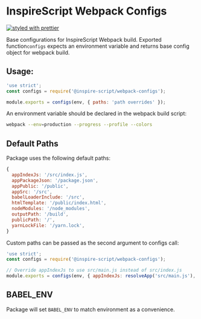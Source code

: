 # InspireScript Webpack Configs
[![styled with prettier](https://img.shields.io/badge/styled_with-prettier-ff69b4.svg)](https://github.com/prettier/prettier)

Base configurations for InspireScript Webpack build. Exported function`configs`
expects an environment variable and returns base config object for webpack build.

## Usage:

```javascript
'use strict';
const configs = require('@inspire-script/webpack-configs');

module.exports = configs(env, { paths: 'path overrides' });
```

An environment variable should be declared in the webpack build script:
```bash
webpack --env=production --progress --profile --colors
```

## Default Paths
Package uses the following default paths:

```javascript
{
  appIndexJs: '/src/index.js',
  appPackageJson: '/package.json',
  appPublic: '/public',
  appSrc: '/src',
  babelLoaderInclude: '/src',
  htmlTemplate: '/public/index.html',
  nodeModules: '/node_modules',
  outputPath: '/build',
  publicPath: '/',
  yarnLockFile: '/yarn.lock',
}
```

Custom paths can be passed as the second argument to configs call:

```javascript
'use strict';
const configs = require('@inspire-script/webpack-configs');

// Override appIndexJs to use src/main.js instead of src/index.js
module.exports = configs(env, { appIndexJs: resolveApp('src/main.js'), });
```

## BABEL_ENV
Package will set `BABEL_ENV` to match environment as a convenience.
